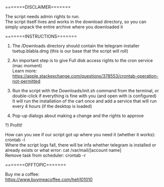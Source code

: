 =======DISCLAIMER=======

The script needs admin rights to run.<br/>
The script itself lives and works in the download directory, so you can simply unpack the entire archive where you downloaded it

=======INSTRUCTIONS=======

1) The /Downloads directory should contain the telegram installer tsetup.blabla.dmg (this is our base that the script will roll)

2) An important step is to give Full disk access rights to the cron service (mac moment)<br/>
Learn more: https://apple.stackexchange.com/questions/378553/crontab-operation-not-permitted

3) Run the script with the Downloads/init.sh command from the terminal, or double-click if everything is fine with you (and open with is configured)<br/>
It will run the installation of the cart once and add a service that will run every 4 hours (if the desktop is loaded)

4) Pop-up dialogs about making a change and the rights to approve

?) Profit!

How can you see if our script got up where you need it (whether it works): crontab -l<br/>
Where the script logs fall, there will be infa whether telegram is installed or already exists or what error: cat /var/mail/[account name]<br/>
Remove task from scheduler: crontab -r

=======OFFTOPIC=======

Buy me a coffee: <br/>
	https://www.buymeacoffee.com/heh101010
